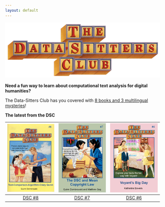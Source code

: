 ```yaml
---
layout: default
---
```


![DSC logo](_static/images/DSCLogo.png)


**Need a fun way to learn about computational text analysis for digital humanities?**

The Data-Sitters Club has you covered with [8 books and 3 multilingual mysteries](books)!

**The latest from the DSC**

| ![DSC #8 Text-Comparison-Algorithm-Crazy Quinn](_static/images/bookcovers/dsc8_cover.jpg) | [![DSC #7 The DSC and Mean Copyright Law](_static/images/bookcovers/dsc7_cover.jpg) ](dsc7/) | [![DSC #6 Voyant's Big Day](_static/images/bookcovers/dsc6_cover.jpg)](dsc6/) |
| :------------------------------------------------------------------------------------------------------------------------------------------------------: | :----------------------------------------------------------------------------------------------------------------------------------------------------------------: | :-------------------------------------------------------------------------------------------------------------------------------------------------------------------------------------: |
|                                                            [DSC #8](dsc8/)                                                            |                                                                 [DSC #7](dsc7/)                                                                |                                                                           [DSC #6](dsc6/)                                                                            |